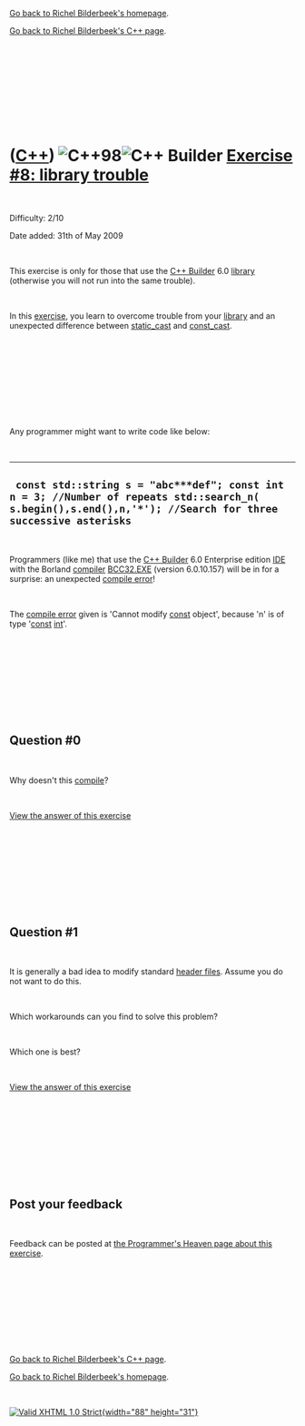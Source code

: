 [Go back to Richel Bilderbeek's homepage](index.htm).

[Go back to Richel Bilderbeek's C++ page](Cpp.htm).

 

 

 

 

 

([C++](Cpp.htm)) ![C++98](PicCpp98.png)![C++ Builder](PicCppBuilder.png) [Exercise \#8: library trouble](CppExerciseLibraryTrouble.htm)
=======================================================================================================================================

 

Difficulty: 2/10

Date added: 31th of May 2009

 

This exercise is only for those that use the [C++
Builder](CppBuilder.htm) 6.0 [library](CppLibrary.htm) (otherwise you
will not run into the same trouble).

 

In this [exercise](CppExercise.htm), you learn to overcome trouble from
your [library](CppLibrary.htm) and an unexpected difference between
[static\_cast](CppStatic_cast.htm) and [const\_cast](CppConst_cast.htm).

 

 

 

 

 

Any programmer might want to write code like below:

 

  -------------------------------------------------------------------------------------------------------------------------------------------------------------
  ` const std::string s = "abc***def"; const int n = 3; //Number of repeats std::search_n( s.begin(),s.end(),n,'*'); //Search for three successive asterisks`
  -------------------------------------------------------------------------------------------------------------------------------------------------------------

 

Programmers (like me) that use the [C++ Builder](CppBuilder.htm) 6.0
Enterprise edition [IDE](CppIde.htm) with the Borland
[compiler](CppCompiler.htm) [BCC32.EXE](CppBcc32Exe.htm) (version
6.0.10.157) will be in for a surprise: an unexpected [compile
error](CppCompileError.htm)!

 

The [compile error](CppCompileError.htm) given is 'Cannot modify
[const](CppConst.htm) object', because 'n' is of type
'[const](CppConst.htm) [int](CppInt.htm)'.

 

 

 

 

 

Question \#0
------------

 

Why doesn't this [compile](CppCompiler.htm)?

 

[View the answer of this exercise](CppExerciseLibraryTroubleAnswer0.htm)

 

 

 

 

 

Question \#1
------------

 

It is generally a bad idea to modify standard [header
files](CppHeaderFile.htm). Assume you do not want to do this.

 

Which workarounds can you find to solve this problem?

 

Which one is best?

 

[View the answer of this exercise](CppExerciseLibraryTroubleAnswer1.htm)

 

 

 

 

 

Post your feedback
------------------

 

Feedback can be posted at [the Programmer's Heaven page about this
exercise](http://www.programmersheaven.com/article/102868-C%2b%2b+exercise%3a+library+trouble/info.aspx).

 

 

 

 

 

[Go back to Richel Bilderbeek's C++ page](Cpp.htm).

[Go back to Richel Bilderbeek's homepage](index.htm).

 

[![Valid XHTML 1.0 Strict](valid-xhtml10.png){width="88"
height="31"}](http://validator.w3.org/check?uri=referer)
